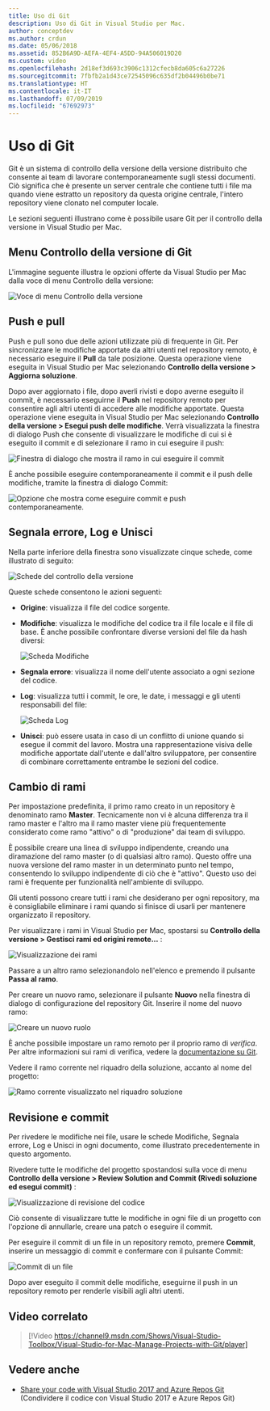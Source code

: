```yaml
---
title: Uso di Git
description: Uso di Git in Visual Studio per Mac.
author: conceptdev
ms.author: crdun
ms.date: 05/06/2018
ms.assetid: 852B6A9D-AEFA-4EF4-A5DD-94A506019D20
ms.custom: video
ms.openlocfilehash: 2d18ef3d693c3906c1312cfecb8da605c6a27226
ms.sourcegitcommit: 7fbfb2a1d43ce72545096c635df2b04496b0be71
ms.translationtype: HT
ms.contentlocale: it-IT
ms.lasthandoff: 07/09/2019
ms.locfileid: "67692973"
---
```

# <a name="working-with-git"></a>Uso di Git

Git è un sistema di controllo della versione della versione distribuito che consente ai team di lavorare contemporaneamente sugli stessi documenti. Ciò significa che è presente un server centrale che contiene tutti i file ma quando viene estratto un repository da questa origine centrale, l'intero repository viene clonato nel computer locale.

Le sezioni seguenti illustrano come è possibile usare Git per il controllo della versione in Visual Studio per Mac.

## <a name="git-version-control-menu"></a>Menu Controllo della versione di Git

L'immagine seguente illustra le opzioni offerte da Visual Studio per Mac dalla voce di menu Controllo della versione:

![Voce di menu Controllo della versione](media/version-control-gitVersionControlMenu.png)

## <a name="push-and-pull"></a>Push e pull

Push e pull sono due delle azioni utilizzate più di frequente in Git. Per sincronizzare le modifiche apportate da altri utenti nel repository remoto, è necessario eseguire il **Pull** da tale posizione. Questa operazione viene eseguita in Visual Studio per Mac selezionando **Controllo della versione > Aggiorna soluzione**.

Dopo aver aggiornato i file, dopo averli rivisti e dopo averne eseguito il commit, è necessario eseguirne il **Push** nel repository remoto per consentire agli altri utenti di accedere alle modifiche apportate. Questa operazione viene eseguita in Visual Studio per Mac selezionando **Controllo della versione > Esegui push delle modifiche**. Verrà visualizzata la finestra di dialogo Push che consente di visualizzare le modifiche di cui si è eseguito il commit e di selezionare il ramo in cui eseguire il push:

![Finestra di dialogo che mostra il ramo in cui eseguire il commit](media/version-control-gitPush.png)

È anche possibile eseguire contemporaneamente il commit e il push delle modifiche, tramite la finestra di dialogo Commit:

![Opzione che mostra come eseguire commit e push contemporaneamente.](media/version-control-commitPush.png)

## <a name="blame-log-and-merge"></a>Segnala errore, Log e Unisci

Nella parte inferiore della finestra sono visualizzate cinque schede, come illustrato di seguito:

![Schede del controllo della versione](media/version-control-gitTabs.png)

Queste schede consentono le azioni seguenti:

* **Origine**: visualizza il file del codice sorgente.
* **Modifiche**: visualizza le modifiche del codice tra il file locale e il file di base. È anche possibile confrontare diverse versioni del file da hash diversi:

    ![Scheda Modifiche](media/version-control-gitChange.png)

* **Segnala errore**: visualizza il nome dell'utente associato a ogni sezione del codice.
* **Log**: visualizza tutti i commit, le ore, le date, i messaggi e gli utenti responsabili del file:

    ![Scheda Log](media/version-control-gitLog.png)

* **Unisci**: può essere usata in caso di un conflitto di unione quando si esegue il commit del lavoro. Mostra una rappresentazione visiva delle modifiche apportate dall'utente e dall'altro sviluppatore, per consentire di combinare correttamente entrambe le sezioni del codice.

## <a name="switching-branches"></a>Cambio di rami

Per impostazione predefinita, il primo ramo creato in un repository è denominato ramo **Master**. Tecnicamente non vi è alcuna differenza tra il ramo master e l'altro ma il ramo master viene più frequentemente considerato come ramo "attivo" o di "produzione" dai team di sviluppo.

È possibile creare una linea di sviluppo indipendente, creando una diramazione del ramo master (o di qualsiasi altro ramo). Questo offre una nuova versione del ramo master in un determinato punto nel tempo, consentendo lo sviluppo indipendente di ciò che è "attivo". Questo uso dei rami è frequente per funzionalità nell'ambiente di sviluppo.

Gli utenti possono creare tutti i rami che desiderano per ogni repository, ma è consigliabile eliminare i rami quando si finisce di usarli per mantenere organizzato il repository.

Per visualizzare i rami in Visual Studio per Mac, spostarsi su **Controllo della versione > Gestisci rami ed origini remote...** :

![Visualizzazione dei rami](media/version-control-gitBranch2.png)

Passare a un altro ramo selezionandolo nell'elenco e premendo il pulsante **Passa al ramo**.

Per creare un nuovo ramo, selezionare il pulsante **Nuovo** nella finestra di dialogo di configurazione del repository Git. Inserire il nome del nuovo ramo:

![Creare un nuovo ruolo](media/version-control-gitBranch.png)

È anche possibile impostare un ramo remoto per il proprio ramo di _verifica_. Per altre informazioni sui rami di verifica, vedere la [documentazione su Git](https://git-scm.com/book/en/v2/Git-Branching-Remote-Branches#Tracking-Branches).

Vedere il ramo corrente nel riquadro della soluzione, accanto al nome del progetto:

 ![Ramo corrente visualizzato nel riquadro soluzione](media/version-control-gitBranchName.png)

## <a name="reviewing-and-committing"></a>Revisione e commit

Per rivedere le modifiche nei file, usare le schede Modifiche, Segnala errore, Log e Unisci in ogni documento, come illustrato precedentemente in questo argomento.

Rivedere tutte le modifiche del progetto spostandosi sulla voce di menu **Controllo della versione > Review Solution and Commit (Rivedi soluzione ed esegui commit)** :

![Visualizzazione di revisione del codice](media/version-control-gitReviewCommit.png)

Ciò consente di visualizzare tutte le modifiche in ogni file di un progetto con l'opzione di annullarle, creare una patch o eseguire il commit.

Per eseguire il commit di un file in un repository remoto, premere **Commit**, inserire un messaggio di commit e confermare con il pulsante Commit:

![Commit di un file](media/version-control-gitCommit.png)

Dopo aver eseguito il commit delle modifiche, eseguirne il push in un repository remoto per renderle visibili agli altri utenti.

## <a name="related-video"></a>Video correlato

> [!Video https://channel9.msdn.com/Shows/Visual-Studio-Toolbox/Visual-Studio-for-Mac-Manage-Projects-with-Git/player]

## <a name="see-also"></a>Vedere anche

* [Share your code with Visual Studio 2017 and Azure Repos Git](/azure/devops/repos/git/share-your-code-in-git-vs-2017) (Condividere il codice con Visual Studio 2017 e Azure Repos Git)